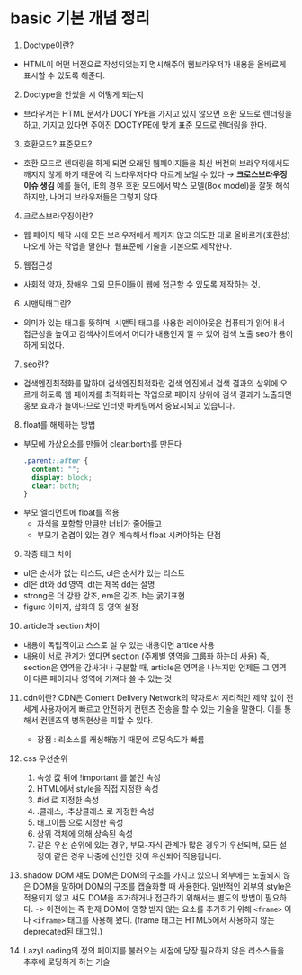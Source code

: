 # basic 기본 개념 정리

1. Doctype이란?

- HTML이 어떤 버전으로 작성되었는지 명시해주어 웹브라우저가 내용을 올바르게 표시할 수 있도록 해준다.

2. Doctype을 안썼을 시 어떻게 되는지

- 브라우저는 HTML 문서가 DOCTYPE을 가지고 있지 않으면 호환 모드로 렌더링을 하고, 가지고 있다면 주어진 DOCTYPE에 맞게 표준 모드로 렌더링을 한다.

3. 호환모드? 표준모드?

- 호환 모드로 렌더링을 하게 되면 오래된 웹페이지들을 최신 버전의 브라우저에서도 깨지지 않게 하기 때문에 각 브라우저마다 다르게 보일 수 있다 → **크로스브라우징 이슈 생김** 예를 들어, IE의 경우 호환 모드에서 박스 모델(Box model)을 잘못 해석하지만, 나머지 브라우저들은 그렇지 않다.

4. 크로스브라우징이란?

- 웹 페이지 제작 시에 모든 브라우저에서 깨지지 않고 의도한 대로 올바르게(호환성) 나오게 하는 작업을 말한다. 웹표준에 기술을 기본으로 제작한다.

5. 웹접근성

- 사회적 약자, 장애우 그외 모든이들이 웹에 접근할 수 있도록 제작하는 것.

6. 시맨틱태그란?

- 의미가 있는 태그를 뜻하며, 시맨틱 태그를 사용한 레이아웃은 컴퓨터가 읽어내서 접근성을 높이고 검색사이트에서 어디가 내용인지 알 수 있어 검색 노출 seo가 용이하게 되었다.

7. seo란?

- 검색엔진최적화를 말하며 검색엔진최적화란 검색 엔진에서 검색 결과의 상위에 오르게 하도록 웹 페이지를 최적화하는 작업으로 페이지 상위에 검색 결과가 노출되면 홍보 효과가 늘어나므로 인터넷 마케팅에서 중요시되고 있습니다.

8. float를 해제하는 방법

- 부모에 가상요소를 만들어 clear:borth를 만든다
  ```css
  .parent::after {
    content: "";
    display: block;
    clear: both;
  }
  ```
- 부모 엘리먼트에 float를 적용
  - 자식을 포함할 만큼만 너비가 줄어들고
  - 부모가 겹겹이 있는 경우 계속해서 float 시켜야하는 단점

9. 각종 태그 차이

- ul은 순서가 없는 리스트, ol은 순서가 있는 리스트
- dl은 dt와 dd 영역, dt는 제목 dd는 설명
- strong은 더 강한 강조, em은 강조, b는 굵기표현
- figure 이미지, 삽화의 등 영역 설정

10. article과 section 차이

- 내용이 독립적이고 스스로 설 수 있는 내용이면 artice 사용
- 내용이 서로 관계가 있다면 section (주제별 영역을 그룹화 하는데 사용)
  즉, section은 영역을 감싸거나 구분할 때, article은 영역을 나누지만 언제든 그 영역이 다른 페이지나 영역에 가져다 쓸 수 있는 것

11. cdn이란?
    CDN은 Content Delivery Network의 약자로서 지리적인 제약 없이 전 세계 사용자에게 빠르고 안전하게 컨텐츠 전송을 할 수 있는 기술을 말한다. 이를 통해서 컨텐츠의 병목현상을 피할 수 있다.

    - 장점 : 리소스를 캐싱해놓기 때문에 로딩속도가 빠름

12. css 우선순위

    1. 속성 값 뒤에 !important 를 붙인 속성
    2. HTML에서 style을 직접 지정한 속성
    3. #id 로 지정한 속성
    4. .클래스, :추상클래스 로 지정한 속성
    5. 태그이름 으로 지정한 속성
    6. 상위 객체에 의해 상속된 속성
    7. 같은 우선 순위에 있는 경우, 부모-자식 관계가 많은 경우가 우선되며, 모든 설정이 같은 경우 나중에 선언한 것이 우선되어 적용됩니다.

13. shadow DOM
    섀도 DOM은 DOM의 구조를 가지고 있으나 외부에는 노출되지 않은 DOM을 말하며 DOM의 구조를 캡슐화할 때 사용한다. 일반적인 외부의 style은 적용되지 않고 섀도 DOM을 추가하거나 접근하기 위해서는 별도의 방법이 필요하다.
    -> 이전에는 즉 현재 DOM에 영향 받지 않는 요소를 추가하기 위해 `<frame>` 이나 `<iframe>` 태그를 사용해 왔다. (frame 태그는 HTML5에서 사용하지 않는 deprecated된 태그임.)
14. LazyLoading의 정의
    페이지를 불러오는 시점에 당장 필요하지 않은 리소스들을 추후에 로딩하게 하는 기술
